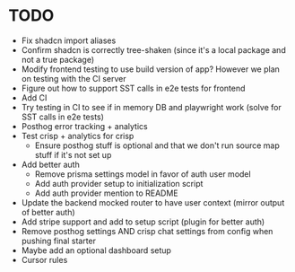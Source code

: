 # TODO

- Fix shadcn import aliases
- Confirm shadcn is correctly tree-shaken (since it's a local package and not a true package)
- Modify frontend testing to use build version of app? However we plan on testing with the CI server
- Figure out how to support SST calls in e2e tests for frontend
- Add CI
- Try testing in CI to see if in memory DB and playwright work (solve for SST calls in e2e tests)
- Posthog error tracking + analytics
- Test crisp + analytics for crisp
  - Ensure posthog stuff is optional and that we don't run source map stuff if it's not set up
- Add better auth
  - Remove prisma settings model in favor of auth user model
  - Add auth provider setup to initialization script
  - Add auth provider mention to README
- Update the backend mocked router to have user context (mirror output of better auth)
- Add stripe support and add to setup script (plugin for better auth)
- Remove posthog settings AND crisp chat settings from config when pushing final starter
- Maybe add an optional dashboard setup
- Cursor rules
